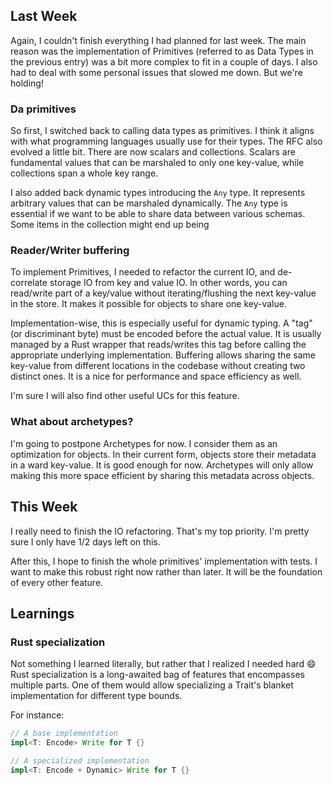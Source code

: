 ## Last Week

Again, I couldn't finish everything I had planned for last week. The main reason was the
implementation of Primitives (referred to as Data Types in the previous entry) was a bit more
complex to fit in a couple of days. I also had to deal with some personal issues that slowed me
down. But we're holding!

### Da primitives

So first, I switched back to calling data types as primitives. I think it aligns with what
programming languages usually use for their types. The RFC also evolved a little bit. There are now
scalars and collections. Scalars are fundamental values that can be marshaled to only one key-value,
while collections span a whole key range.

I also added back dynamic types introducing the `Any` type. It represents arbitrary values that can
be marshaled dynamically. The `Any` type is essential if we want to be able to share data between
various schemas. Some items in the collection might end up being

### Reader/Writer buffering

To implement Primitives, I needed to refactor the current IO, and de-correlate storage IO from key
and value IO. In other words, you can read/write part of a key/value without iterating/flushing the
next key-value in the store. It makes it possible for objects to share one key-value.

Implementation-wise, this is especially useful for dynamic typing. A "tag" (or discriminant byte)
must be encoded before the actual value. It is usually managed by a Rust wrapper that reads/writes
this tag before calling the appropriate underlying implementation. Buffering allows sharing the same
key-value from different locations in the codebase without creating two distinct ones. It is a nice
for performance and space efficiency as well.

I'm sure I will also find other useful UCs for this feature.

### What about archetypes?

I'm going to postpone Archetypes for now. I consider them as an optimization for objects. In their
current form, objects store their metadata in a ward key-value. It is good enough for now.
Archetypes will only allow making this more space efficient by sharing this metadata across objects.

## This Week

I really need to finish the IO refactoring. That's my top priority. I'm pretty sure I only have 1/2
days left on this.

After this, I hope to finish the whole primitives' implementation with tests. I want to make this
robust right now rather than later. It will be the foundation of every other feature.

## Learnings

### Rust specialization

Not something I learned literally, but rather that I realized I needed hard :smile: Rust
specialization is a long-awaited bag of features that encompasses multiple parts. One of them would
allow specializing a Trait's blanket implementation for different type bounds.

For instance:

```rust
// A base implementation
impl<T: Encode> Write for T {}

// A specialized implementation
impl<T: Encode + Dynamic> Write for T {}
```
